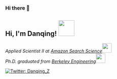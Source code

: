 ### Hi there 👋

<h2> Hi, I'm Danqing! <img src="https://media.giphy.com/media/mGcNjsfWAjY5AEZNw6/giphy.gif" width="50"></h2>
<p><em>Applied Scientist II at <a href="https://www.amazon.science">Amazon Search Science</a><img src="https://media.giphy.com/media/fYSnHlufseco8Fh93Z/giphy.gif" width="30"></br>Ph.D. graduated from <a href="https://engineering.berkeley.edu">Berkeley Engineering</a><img src="https://media.giphy.com/media/WUlplcMpOCEmTGBtBW/giphy.gif" width="30"> 
</em></p>

[![Twitter: Danqing_Z](https://img.shields.io/twitter/follow/Danqing_Z?style=social)](https://twitter.com/Danqing_Z)
